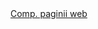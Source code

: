 <html>
<head>
<title>Info</title>
</head>
<body>
<a href="https://daiyfu.github.io/info/">Comp. paginii web</a>
</body>
</html>
